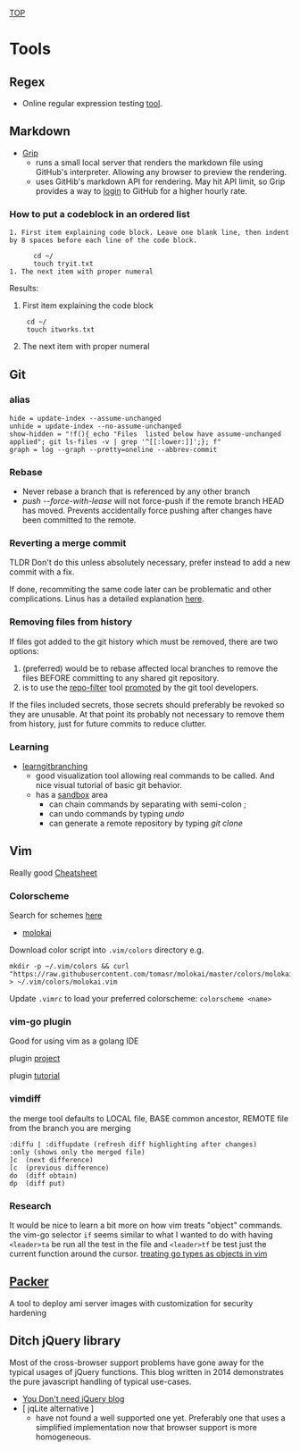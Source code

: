 [TOP](README.md)
# Tools
## Regex
* Online regular expression testing [tool](https://regex101.com/).

## Markdown
* [Grip](https://github.com/joeyespo/grip)
	* runs a small local server that renders the markdown file using GitHub's interpreter. Allowing any browser to preview the rendering.
	* uses GitHib's markdown API for rendering. May hit API limit, so Grip provides a way to [login](https://github.com/joeyespo/grip#access) to GitHub for a higher hourly rate.
### How to put a codeblock in an ordered list
```
1. First item explaining code block. Leave one blank line, then indent by 8 spaces before each line of the code block.

      cd ~/
      touch tryit.txt
1. The next item with proper numeral
```

Results:

1. First item explaining the code block

        cd ~/
        touch itworks.txt
1. The next item with proper numeral

## Git

### alias

```
hide = update-index --assume-unchanged
unhide = update-index --no-assume-unchanged
show-hidden = "!f(){ echo "Files  listed below have assume-unchanged applied"; git ls-files -v | grep '^[[:lower:]]';}; f"
graph = log --graph --pretty=oneline --abbrev-commit
```
### Rebase

* Never rebase a branch that is referenced by any other branch
* *push --force-with-lease* will not force-push if the remote branch HEAD has moved. Prevents accidentally force pushing after changes have been committed to the remote.

### Reverting a merge commit

TLDR Don't do this unless absolutely necessary, prefer instead to add a new commit with a fix. 

If done, recommiting the same code later can be problematic and other complications. Linus has a detailed explanation [here](https://github.com/git/git/blob/master/Documentation/howto/revert-a-faulty-merge.txt).

### Removing files from history

If files got added to the git history which must be removed, there are two options:
1. (preferred) would be to rebase affected local branches to remove the files BEFORE committing to any shared git repository.
1. is to use the [repo-filter](https://github.com/newren/git-filter-repo#why-filter-repo-instead-of-other-alternatives) tool [promoted](https://git.github.io/rev_news/2019/08/21/edition-54/#an-introduction-to-git-filter-repo--written-by-elijah-newren) by the git tool developers.

If the files included secrets, those secrets should preferably be revoked so they are unusable. At that point its probably not necessary to remove them from history, just for future commits to reduce clutter.

### Learning

* [learngitbranching](https://learngitbranching.js.org)
	* good visualization tool allowing real commands to be called. And nice visual tutorial of basic git behavior.
	* has a [sandbox](https://learngitbranching.js.org/?NODEMO) area
		* can chain commands by separating with semi-colon ;
		* can undo commands by typing *undo*
		* can generate a remote repository by typing *git clone*

## Vim

Really good [Cheatsheet](http://www.viemu.com/a_vi_vim_graphical_cheat_sheet_tutorial.html)

### Colorscheme

Search for schemes [here](https://vimcolorschemes.com/)
* [molokai](https://github.com/tomasr/molokai/blob/master/colors/molokai.vim)

Download color script into ```.vim/colors``` directory
e.g.
```
mkdir -p ~/.vim/colors && curl "https://raw.githubusercontent.com/tomasr/molokai/master/colors/molokai.vim" > ~/.vim/colors/molokai.vim
```

Update ```.vimrc``` to load your preferred colorscheme: ```colorscheme <name>```

### vim-go plugin

Good for using vim as a golang IDE

plugin [project](https://github.com/fatih/vim-go#install)

plugin [tutorial](https://github.com/fatih/vim-go/wiki)

### vimdiff

the merge tool defaults to LOCAL file, BASE common ancestor, REMOTE file from the branch you are merging
```
:diffu | :diffupdate (refresh diff highlighting after changes)
:only (shows only the merged file)
]c	(next difference)
[c	(previous difference)
do	(diff obtain)
dp	(diff put)
```

### Research

It would be nice to learn a bit more on how vim treats "object" commands. the vim-go selector ```if``` seems similar to what I wanted to do with having ```<leader>ta``` be run all the test in the file and ```<leader>tf``` be test just the current function around the cursor. [treating go types as objects in vim](https://medium.com/@farslan/treating-go-types-as-objects-in-vim-ed6b3fad9287#.45q2rtqgf)

## [Packer](https://www.packer.io/security.html)

A tool to deploy ami server images with customization for security hardening

## Ditch jQuery library

Most of the cross-browser support problems have gone away for the typical usages of jQuery functions. This blog written in 2014 demonstrates the pure javascript handling of typical use-cases.
* [You Don't need jQuery blog](https://blog.garstasio.com/you-dont-need-jquery/)
* &#91; jqLite alternative &#93;
	* have not found a well supported one yet. Preferably one that uses a simplified implementation now that browser support is more homogeneous.
